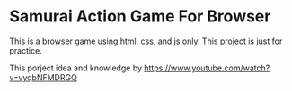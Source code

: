 # Samurai Action Game For Browser
This is a browser game using html, css, and js only.
This project is just for practice.

This porject idea and knowledge by https://www.youtube.com/watch?v=vyqbNFMDRGQ
